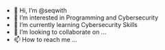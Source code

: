 - 👋 Hi, I’m @seqwith
- 👀 I’m interested in Programming and Cybersecurity
- 🌱 I’m currently learning Cybersecurity Skills
- 💞️ I’m looking to collaborate on ...
- 📫 How to reach me ...

<!---
seqwith/seqwith is a ✨ special ✨ repository because its `README.md` (this file) appears on your GitHub profile.
You can click the Preview link to take a look at your changes.
--->
